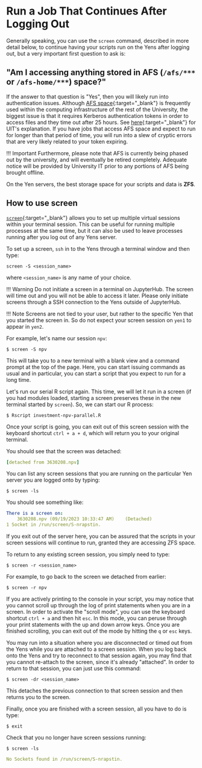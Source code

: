 # Run a Job That Continues After Logging Out

Generally speaking, you can use the `screen` command, described in more detail below, to continue having your scripts run on the Yens after logging out, but a very important first question to ask is:

## "Am I accessing anything stored in AFS (`/afs/***` or `/afs-home/***`) space?"

If the answer to that question is "Yes", then you will likely run into authentication issues. Although [AFS space](https://uit.stanford.edu/service/afs){:target="_blank"} is frequently used within the computing infrastructure of the rest of the University, the biggest issue is that it requires Kerberos authentication tokens in order to access files and they time out after 25 hours. See [here](https://uit.stanford.edu/service/afs/learningmore/faq#8){:target="_blank"} for UIT's explanation. If you have jobs that access AFS space and expect to run for longer than that period of time, you will run into a slew of cryptic errors that are very likely related to your token expiring.

!!! Important 
	Furthermore, please note that AFS is currently being phased out by the university, and will eventually be retired completely. Adequate notice will be provided by University IT prior to any portions of AFS being brought offline.

On the Yen servers, the best storage space for your scripts and data is **ZFS**.

## How to use screen

[`screen`](https://www.gnu.org/software/screen/manual/screen.html){:target="_blank"} allows you to set up multiple virtual sessions within your terminal session. This can be useful for running multiple processes at the same time, but it can also be used to leave processes running after you log out of any Yens server.

To set up a screen, `ssh` in to the Yens through a terminal window and then type:
```title="Terminal Command"
screen -S <session_name>
```
where `<session_name>` is any name of your choice.

!!! Warning
	Do not initiate a screen in a terminal on JupyterHub. The screen will time out and you will not be able to access it later. Please only initiate screens through a SSH connection to the Yens outside of JupyterHub.

!!! Note 
	Screens are not tied to your user, but rather to the specific Yen that you started the screen in. So do not expect your screen session on `yen1` to appear in `yen2`.

For example, let's name our session `npv`:

```title="Terminal Command"
$ screen -S npv
```

This will take you to a new terminal with a blank view and a command prompt at the top of the page. 
Here, you can start issuing commands as usual and in particular, you can start a script that you expect to run for a long time.

Let's run our serial R script again. This time, we will let it run in a screen (if you had modules loaded, 
starting a screen preserves these in the new terminal started by `screen`). So, we can start our R process:

```title="Terminal Command"
$ Rscript investment-npv-parallel.R
```

Once your script is going, you can exit out of this screen session with the keyboard shortcut `ctrl + a + d`, which will return you to your original terminal. 

You should see that the screen was detached:

```{.yaml .no-copy title="Terminal Output"}
[detached from 3630208.npv]
```

You can list any screen sessions that you are running on the particular Yen server you are logged onto by typing:
```title="Terminal Command"
$ screen -ls
```

You should see something like:
```{.yaml .no-copy title="Terminal Output"}
There is a screen on:
	3630208.npv	(09/19/2023 10:33:47 AM)	(Detached)
1 Socket in /run/screen/S-nrapstin.
```

If you exit out of the server here, you can be assured that the scripts in your screen sessions will continue to run, granted they are accessing ZFS space.

To return to any existing screen session, you simply need to type:
```title="Terminal Command"
$ screen -r <session_name>
```

For example, to go back to the screen we detached from earlier:

```title="Terminal Command"
$ screen -r npv
```

If you are actively printing to the console in your script, you may notice that you cannot scroll up through the log of print statements when you are in a screen. 
In order to activate the "scroll mode", you can use the keyboard shortcut `ctrl + a` and then hit `esc`. 
In this mode, you can peruse through your print statements with the up and down arrow keys. Once you are finished scrolling, you can exit out of the mode by hitting the `q` or `esc` keys.

You may run into a situation where you are disconnected or timed out from the Yens while you are attached to a screen session. 
When you log back onto the Yens and try to reconnect to that session again, you may find that you cannot re-attach to the screen, since it's already "attached".
 In order to return to that session, you can just use this command:

```title="Terminal Command"
$ screen -dr <session_name>
```

This detaches the previous connection to that screen session and then returns you to the screen.

Finally, once you are finished with a screen session, all you have to do is type:
```title="Terminal Command"
$ exit
```

Check that you no longer have screen sessions running:
```title="Terminal Command"
$ screen -ls
```

```{.yaml .no-copy title="Terminal Output"}
No Sockets found in /run/screen/S-nrapstin.
```